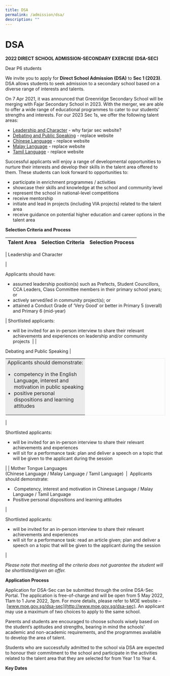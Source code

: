 ```yaml
---
title: DSA
permalink: /admission/dsa/
description: ""
---
```

# **DSA**

**2022 DIRECT SCHOOL ADMISSION-SECONDARY EXERCISE (DSA-SEC)**

Dear P6 students

We invite you to apply for **Direct School Admission (DSA)** to **Sec 1 (2023)**. DSA allows students to seek admission to a secondary school based on a diverse range of interests and talents.

On 7 Apr 2021, it was announced that Greenridge Secondary School will be merging with Fajar Secondary School in 2023. With the merger, we are able to offer a wide range of educational programmes to cater to our students’ strengths and interests. For our 2023 Sec 1s, we offer the following talent areas:

*   [Leadership and Character](https://fajarsec.moe.edu.sg/signature-programmes/learning-for-life-programme-llp) - why farjar sec website?
*   [Debating and Public Speaking](https://greenridgesec.moe.edu.sg/others/e-open-house/gss-distinctive-programmes/greenridge-applied-learning-programme-alp-in-the-languages) - replace website
*   [Chinese Language](https://greenridgesec.moe.edu.sg/others/e-open-house/gss-total-curriculum/curriculum/mother-tongue-languages) - replace website
*   [Malay Language](https://greenridgesec.moe.edu.sg/others/e-open-house/gss-total-curriculum/curriculum/mother-tongue-languages) - replace website
*   [Tamil Language](https://greenridgesec.moe.edu.sg/others/e-open-house/gss-total-curriculum/curriculum/mother-tongue-languages) - replace website

Successful applicants will enjoy a range of developmental opportunities to nurture their interests and develop their skills in the talent area offered to them. These students can look forward to opportunities to:

*   participate in enrichment programmes / activities
*   showcase their skills and knowledge at the school and community level
*   represent the school in national-level competitions
*   receive mentorship
*   initiate and lead in projects (including VIA projects) related to the talent area
*   receive guidance on potential higher education and career options in the talent area

  

**Selection Criteria and Process** 

| Talent Area | Selection Criteria | Selection Process |
| --- | --- | --- |
| 
Leadership and Character

 | 

Applicants should have:

*   assumed leadership position(s) such as Prefects, Student Councillors, CCA Leaders, Class Committee members in their primary school years; or
*   actively served/led in community project(s); or 
*   attained a Conduct Grade of ‘Very Good’ or better in Primary 5 (overall) and Primary 6 (mid-year)

 | Shortlisted applicants:

  

*   will be invited for an in-person interview to share their relevant achievements and experiences on leadership and/or community projects  |
| 

Debating and Public Speaking | 

<table class="iveo_table ives_tab_1" style="margin: 0px; outline: 0px; padding: 0px; border: 1px solid rgb(234, 234, 234);"><tbody class="" style="margin: 0px; outline: 0px; padding: 0px;"><tr class="" style="margin: 0px; outline: 0px; padding: 0px;"><td width="246" class="" style="margin: 0px; outline: 0px; padding: 2px; text-align: center; background-color: rgb(234, 234, 234); color: rgb(34, 34, 34);"><p class="" style="margin: 0px 0px 1em; outline: 0px; padding: 0px; line-height: 19.6px;"><span lang="EN" class="" style="margin: 0px; outline: 0px; padding: 0px;">Applicants should demonstrate:</span></p><p class="" style="margin: 0px 0px 1em; outline: 0px; padding: 0px; line-height: 19.6px;"></p><ul class="" style="margin: 0px 0px 0.5em 1.5em; outline: 0px; padding: 0px;"><li class="" style="margin: 0px; outline: 0px; padding: 0px; text-align: left;">competency in the English Language, interest and motivation in public speaking</li><li class="" style="margin: 0px; outline: 0px; padding: 0px; text-align: left;">positive personal dispositions and learning attitudes</li></ul><p class="" style="margin: 0px 0px 1em; outline: 0px; padding: 0px; line-height: 19.6px;"></p></td></tr></tbody></table>

 | 

Shortlisted applicants:

*   will be invited for an in-person interview to share their relevant achievements and experiences
*   will sit for a performance task: plan and deliver a speech on a topic that will be given to the applicant during the session

 |
| Mother Tongue Languages  
(Chinese Language / Malay Language / Tamil Language)  |  Applicants should demonstrate:

*    Competency, interest and motivation in Chinese Language / Malay Language / Tamil Language
*   Positive personal dispositions and learning attitudes

 | 

Shortlisted applicants:

*   will be invited for an in-person interview to share their relevant achievements and experiences
*   will sit for a performance task: read an article given; plan and deliver a speech on a topic that will be given to the applicant during the session 

 |

_Please note that meeting all the criteria does not guarantee the student will be shortlisted/given an offer._  

**Application Process**

Application for DSA-Sec can be submitted through the online DSA-Sec Portal. The application is free-of-charge and will be open from 5 May 2022, 11am to 1 June 2022, 3pm. For more details, please refer to MOE website – [www.moe.gov.sg/dsa-sec](http://www.moe.gov.sg/dsa-sec). An applicant may use a maximum of two choices to apply to the same school.

Parents and students are encouraged to choose schools wisely based on the student’s aptitudes and strengths, bearing in mind the schools’ academic and non-academic requirements, and the programmes available to develop the area of talent.

Students who are successfully admitted to the school via DSA are expected to honour their commitment to the school and participate in the activities related to the talent area that they are selected for from Year 1 to Year 4.

**Key Dates**